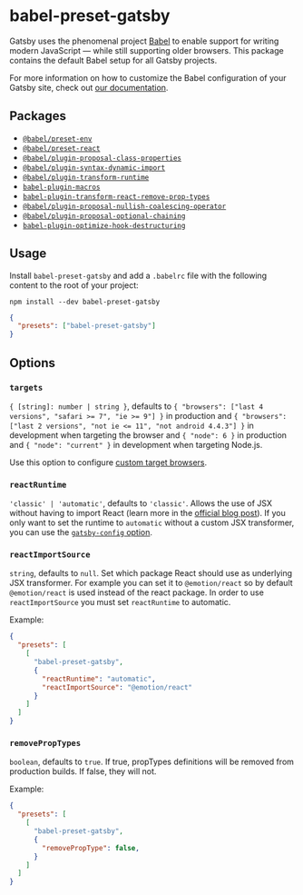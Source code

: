 # babel-preset-gatsby

Gatsby uses the phenomenal project [Babel](https://babeljs.io/) to enable support for writing modern JavaScript — while still supporting older browsers. This package contains the default Babel setup for all Gatsby projects.

For more information on how to customize the Babel configuration of your Gatsby site, check out [our documentation](https://www.gatsbyjs.com/docs/babel/).

## Packages

- [`@babel/preset-env`](https://babeljs.io/docs/en/babel-preset-env)
- [`@babel/preset-react`](https://babeljs.io/docs/en/babel-preset-react)
- [`@babel/plugin-proposal-class-properties`](https://babeljs.io/docs/en/babel-plugin-proposal-class-properties)
- [`@babel/plugin-syntax-dynamic-import`](https://babeljs.io/docs/en/babel-plugin-syntax-dynamic-import)
- [`@babel/plugin-transform-runtime`](https://babeljs.io/docs/en/babel-plugin-transform-runtime#docsNav)
- [`babel-plugin-macros`](https://github.com/kentcdodds/babel-plugin-macros)
- [`babel-plugin-transform-react-remove-prop-types`](https://github.com/oliviertassinari/babel-plugin-transform-react-remove-prop-types)
- [`@babel/plugin-proposal-nullish-coalescing-operator`](https://babeljs.io/docs/en/babel-plugin-proposal-nullish-coalescing-operator)
- [`@babel/plugin-proposal-optional-chaining`](https://babeljs.io/docs/en/babel-plugin-proposal-optional-chaining)
- [`babel-plugin-optimize-hook-destructuring`](src/optimize-hook-destructuring.ts)

## Usage

Install `babel-preset-gatsby` and add a `.babelrc` file with the following content to the root of your project:

```shell
npm install --dev babel-preset-gatsby
```

```json
{
  "presets": ["babel-preset-gatsby"]
}
```

## Options

### `targets`

`{ [string]: number | string }`, defaults to `{ "browsers": ["last 4 versions", "safari >= 7", "ie >= 9"] }` in production and `{ "browsers": ["last 2 versions", "not ie <= 11", "not android 4.4.3"] }` in development when targeting the browser and `{ "node": 6 }` in production and `{ "node": "current" }` in development when targeting Node.js.

Use this option to configure [custom target browsers](https://www.gatsbyjs.com/docs/how-to/custom-configuration/babel/).

### `reactRuntime`

`'classic' | 'automatic'`, defaults to `'classic'`. Allows the use of JSX without having to import React (learn more in the [official blog post](https://reactjs.org/blog/2020/09/22/introducing-the-new-jsx-transform.html)). If you only want to set the runtime to `automatic` without a custom JSX transformer, you can use the [`gatsby-config` option](https://www.gatsbyjs.com/docs/reference/config-files/gatsby-config/#jsxruntime).

### `reactImportSource`

`string`, defaults to `null`. Set which package React should use as underlying JSX transformer. For example you can set it to `@emotion/react` so by default `@emotion/react` is used instead of the react package. In order to use `reactImportSource` you must set `reactRuntime` to automatic.

Example:

```json
{
  "presets": [
    [
      "babel-preset-gatsby",
      {
        "reactRuntime": "automatic",
        "reactImportSource": "@emotion/react"
      }
    ]
  ]
}
```

### `removePropTypes`

`boolean`, defaults to `true`. If true, propTypes definitions will be removed from production builds. If false, they will not.

Example:

```json
{
  "presets": [
    [
      "babel-preset-gatsby",
      {
        "removePropType": false,
      }
    ]
  ]
}
```
